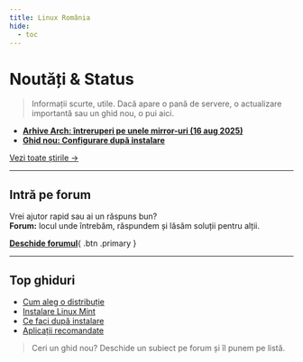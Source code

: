 ```yaml
---
title: Linux România
hide:
  - toc
---
```


# Noutăți & Status

> Informații scurte, utile. Dacă apare o pană de servere, o actualizare importantă sau un ghid nou, o pui aici.

- **[Arhive Arch: întreruperi pe unele mirror-uri (16 aug 2025)](stiri/2025-08-16-arch-mirror-outage.md)**
- **[Ghid nou: Configurare după instalare](ghiduri/incepatori/dupa-instalare.md)**

[Vezi toate știrile →](stiri/index.md)

---

## Intră pe forum

Vrei ajutor rapid sau ai un răspuns bun?  
**Forum:** locul unde întrebăm, răspundem și lăsăm soluții pentru alții.

[**Deschide forumul**](https://forum.linuxromania.eu){ .btn .primary }

---

## Top ghiduri

- [Cum aleg o distribuție](ghiduri/incepatori/alege-distributia.md)
- [Instalare Linux Mint](ghiduri/incepatori/instalare-mint.md)
- [Ce faci după instalare](ghiduri/incepatori/dupa-instalare.md)
- [Aplicații recomandate](ghiduri/aplicatii/recomandate.md)

> Ceri un ghid nou? Deschide un subiect pe forum și îl punem pe listă.
